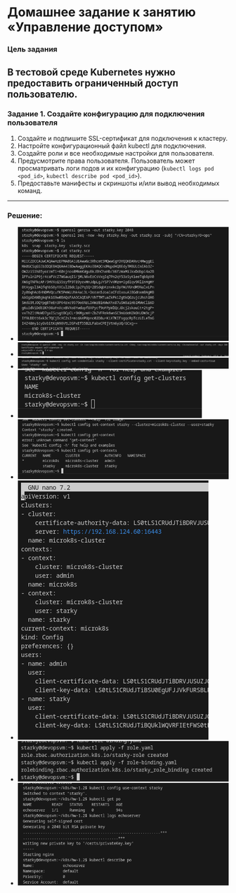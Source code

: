 # Домашнее задание к занятию «Управление доступом»
### Цель задания
 В тестовой среде Kubernetes нужно предоставить ограниченный доступ пользователю.
------
### Задание 1. Создайте конфигурацию для подключения пользователя
1. Создайте и подпишите SSL-сертификат для подключения к кластеру.
2. Настройте конфигурационный файл kubectl для подключения.
3. Создайте роли и все необходимые настройки для пользователя.
4. Предусмотрите права пользователя. Пользователь может просматривать логи подов и их конфигурацию (`kubectl logs pod <pod_id>`, `kubectl describe pod <pod_id>`).
5. Предоставьте манифесты и скриншоты и/или вывод необходимых команд.
------
### Решение:
* ![alt text](image-1.png)
* ![alt text](image-2.png)
* ![alt text](image-3.png)
* ![alt text](image-4.png)
* ![alt text](image-5.png)
* ![alt text](image-6.png)
* ![alt text](image-7.png)
* ![alt text](image-8.png)